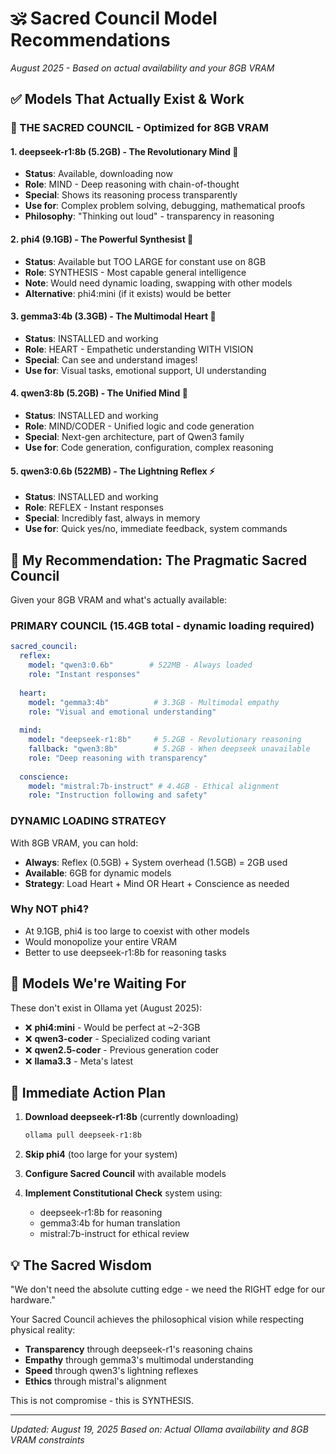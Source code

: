 # 🕉️ Sacred Council Model Recommendations
*August 2025 - Based on actual availability and your 8GB VRAM*

## ✅ Models That Actually Exist & Work

### 🌟 THE SACRED COUNCIL - Optimized for 8GB VRAM

#### 1. **deepseek-r1:8b** (5.2GB) - The Revolutionary Mind 🧠
- **Status**: Available, downloading now
- **Role**: MIND - Deep reasoning with chain-of-thought
- **Special**: Shows its reasoning process transparently
- **Use for**: Complex problem solving, debugging, mathematical proofs
- **Philosophy**: "Thinking out loud" - transparency in reasoning

#### 2. **phi4** (9.1GB) - The Powerful Synthesist 🎯
- **Status**: Available but TOO LARGE for constant use on 8GB
- **Role**: SYNTHESIS - Most capable general intelligence
- **Note**: Would need dynamic loading, swapping with other models
- **Alternative**: phi4:mini (if it exists) would be better

#### 3. **gemma3:4b** (3.3GB) - The Multimodal Heart 💖
- **Status**: INSTALLED and working
- **Role**: HEART - Empathetic understanding WITH VISION
- **Special**: Can see and understand images!
- **Use for**: Visual tasks, emotional support, UI understanding

#### 4. **qwen3:8b** (5.2GB) - The Unified Mind 🧠
- **Status**: INSTALLED and working
- **Role**: MIND/CODER - Unified logic and code generation
- **Special**: Next-gen architecture, part of Qwen3 family
- **Use for**: Code generation, configuration, complex reasoning

#### 5. **qwen3:0.6b** (522MB) - The Lightning Reflex ⚡
- **Status**: INSTALLED and working
- **Role**: REFLEX - Instant responses
- **Special**: Incredibly fast, always in memory
- **Use for**: Quick yes/no, immediate feedback, system commands

## 🎯 My Recommendation: The Pragmatic Sacred Council

Given your 8GB VRAM and what's actually available:

### PRIMARY COUNCIL (15.4GB total - dynamic loading required)
```yaml
sacred_council:
  reflex:
    model: "qwen3:0.6b"        # 522MB - Always loaded
    role: "Instant responses"
    
  heart:
    model: "gemma3:4b"          # 3.3GB - Multimodal empathy
    role: "Visual and emotional understanding"
    
  mind:
    model: "deepseek-r1:8b"     # 5.2GB - Revolutionary reasoning
    fallback: "qwen3:8b"        # 5.2GB - When deepseek unavailable
    role: "Deep reasoning with transparency"
    
  conscience:
    model: "mistral:7b-instruct" # 4.4GB - Ethical alignment
    role: "Instruction following and safety"
```

### DYNAMIC LOADING STRATEGY
With 8GB VRAM, you can hold:
- **Always**: Reflex (0.5GB) + System overhead (1.5GB) = 2GB used
- **Available**: 6GB for dynamic models
- **Strategy**: Load Heart + Mind OR Heart + Conscience as needed

### Why NOT phi4?
- At 9.1GB, phi4 is too large to coexist with other models
- Would monopolize your entire VRAM
- Better to use deepseek-r1:8b for reasoning tasks

## 🔮 Models We're Waiting For

These don't exist in Ollama yet (August 2025):
- ❌ **phi4:mini** - Would be perfect at ~2-3GB
- ❌ **qwen3-coder** - Specialized coding variant
- ❌ **qwen2.5-coder** - Previous generation coder
- ❌ **llama3.3** - Meta's latest

## 🚀 Immediate Action Plan

1. **Download deepseek-r1:8b** (currently downloading)
   ```bash
   ollama pull deepseek-r1:8b
   ```

2. **Skip phi4** (too large for your system)

3. **Configure Sacred Council** with available models

4. **Implement Constitutional Check** system using:
   - deepseek-r1:8b for reasoning
   - gemma3:4b for human translation
   - mistral:7b-instruct for ethical review

## 💡 The Sacred Wisdom

"We don't need the absolute cutting edge - we need the RIGHT edge for our hardware."

Your Sacred Council achieves the philosophical vision while respecting physical reality:
- **Transparency** through deepseek-r1's reasoning chains
- **Empathy** through gemma3's multimodal understanding
- **Speed** through qwen3's lightning reflexes
- **Ethics** through mistral's alignment

This is not compromise - this is SYNTHESIS.

---
*Updated: August 19, 2025*
*Based on: Actual Ollama availability and 8GB VRAM constraints*